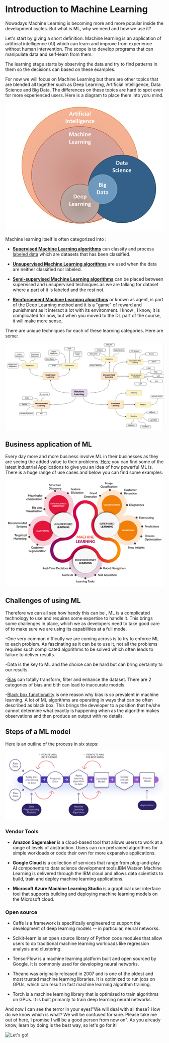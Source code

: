 # Introduction to Machine Learning

Nowadays Machine Learning is becoming more and more popular inside the development cycles. But what is ML, why we need and how we use it?

Let's start by giving a short definition. Machine learning is an application of artificial intelligence (AI) which can learn and improve from experience without human intervention. The scope is to develop programs that can manipulate data and self-learn from them.

The learning stage starts by observing the data and try to find patterns in them so the decisions can based on these examples. 

For now we will focus on Machine Learning but there are other topics that are blended all together such as Deep Learning, Artificial Intelligence, Data Science and Big Data. The differences on these topics are hard to spot even for more experienced users. Here is a diagram to place them into yoru mind. 

![](assets/AI-Venn-diagram.png)

Machine learning itself is often categorized into :
  - [**Supervised Machine Learning algorithms**](https://www.datarobot.com/wiki/supervised-machine-learning/) can classify and process [labeled data](https://www.techopedia.com/definition/33695/labeled-data) which are datasets that has been classified. 


  - [**Unsupervised Machine Learning algorithms**](https://www.datarobot.com/wiki/unsupervised-machine-learning/) are used when the data are neither classified nor labeled. 


  - [**Semi-supervised Machine Learning algorithms**](https://www.datarobot.com/wiki/semi-supervised-machine-learning/) can be placed between supervised and unsupervised techniques as we are talking for dataset where a part of it is labeled and the rest not. 


  - [**Reinforcement Machine Learning algorithms**](https://www.geeksforgeeks.org/what-is-reinforcement-learning/) or known as agent, is part of the Deep Learning method and it is a "game" of reward and punishment as it interact a lot with its environment. I know , I know, it is complicated for now, but when you moved to the DL part of the course, it will make more sense.  

There are unique techniques for each of these learning categories. Here are some: 


![](assets/techniques.jpg)

## Business application of ML

Every day more and more business involve ML in their businesses as they are seeing the added value to their problems. [Here](https://www.dezyre.com/article/top-10-industrial-applications-of-machine-learning/364) you can find some of the latest industrial Applications to give you an idea of how powerful ML is. There is a huge range of use cases and below you can find some examples: 

![](assets/ml_apps.png)

<!-- #region -->
## Challenges of using ML

Therefore we can all see how handy this can be , ML is a complicated technology to use and requires some expertise to handle it. This brings some challenges in place, which we as developers need to take good care of to make sure we are using its capabilities at a full mode. 

-One very common difficutly we are coming across is to try to enforce ML to each problem. As fascinating as it can be to use it, not all the problems requires such complicated algorithms to be solved which often leads to failure to deliver results. 

-Data is the key to ML and the choice can be hard but can bring certainty to our results.

-[Bias](https://techcrunch.com/2018/11/06/3-ways-to-avoid-bias-in-machine-learning/?guccounter=1&guce_referrer=aHR0cHM6Ly93d3cuZ29vZ2xlLmNvbS8&guce_referrer_sig=AQAAAIc9orVXIUcDKYfTZEahCwp1KnypjjsQnSfImtdXI4lhi0QSW8VLZkacEZdBrK55NMb6K6_JK2o4eaUc14a5sWuYxIvQVp_s32hd8aWqsdgbfjszHGcv8HQaduKdQOQLMvlJO4ZHhT6w4NQ1xLAGzaDOWO_vbTV_CAhsICAmTdW2) can totally transform, filter and enhance the dataset. There are 2 categories of bias and bith can lead to inaccurate models.

-[Black box functionality](https://y-sbm.com/blog/black-box-in-machine-leraning) is one reason why bias is so prevalent in machine learning. A lot of ML algorithms are operating in ways that can be often described as black box. This brings the developer to a position that he/she cannot determine what exactly is happening when as the algorithm makes observations and then produce an output with no details. 


## Steps of a ML model 

Here is an outline of the process in six steps:

![](assets/ml_roadmap.jpg)
<!-- #endregion -->

### Vendor Tools

- **Amazon Sagemaker** is a cloud-based tool that allows users to work at a range of levels of abstraction. Users can run pretrained algorithms for simple workloads or code their own for more expansive applications.

- **Google Cloud** is a collection of services that range from plug-and-play AI components to data science development tools.IBM Watson Machine Learning is delivered through the IBM cloud and allows data scientists to build, train and deploy machine learning applications.

- **Microsoft Azure Machine Learning Studio** is a graphical user interface tool that supports building and deploying machine learning models on the Microsoft cloud.


### Open source

- Caffe is a framework is specifically engineered to support the development of deep learning models -- in particular, neural networks.


- Scikit-learn is an open source library of Python code modules that allow users to do traditional machine learning workloads like regression analysis and clustering.


- TensorFlow is a machine learning platform built and open sourced by Google. It is commonly used for developing neural networks.


- Theano was originally released in 2007 and is one of the oldest and most trusted machine learning libraries. It is optimized to run jobs on GPUs, which can result in fast machine learning algorithm training.


- Torch is a machine learning library that is optimized to train algorithms on GPUs. It is built primarily to train deep learning neural networks.

And now I can see the terror in your eyes!"We will deal with all these? How do we know which is what? We will be confused for sure. Please take me out of here, I promise I will be a good person from now on". As you already know, learn by doing is the best way, so let's go for it! 

![Let's go!](https://media1.tenor.com/images/1d186fbcb3995bb71cceefa852862530/tenor.gif?itemid=3461551)
